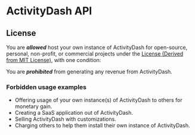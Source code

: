 # ActivityDash API

## License
You are ***allowed*** host your own instance of ActivityDash for open-source, personal, non-profit, or commercial projects under the [License (Derived from MIT License)](/LICENSE), with one condition:

You are ***prohibited*** from generating any revenue from ActivityDash.

### Forbidden usage examples
- Offering usage of your own instance(s) of ActivityDash to others for monetary gain.
- Creating a SaaS application out of ActivityDash.
- Selling ActivityDash with customizations.
- Charging others to help them install their own instance of ActivityDash.
